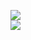 [![](https://img.shields.io/badge/Made%20With-Github%20Spray-lightgrey.svg?style=for-the-badge&logo=github)](https://github.com/Annihil/github-spray#17681)  
[![](https://i.imgur.com/2DrTn0Z.gif)](https://github.com/Annihil/github-spray)